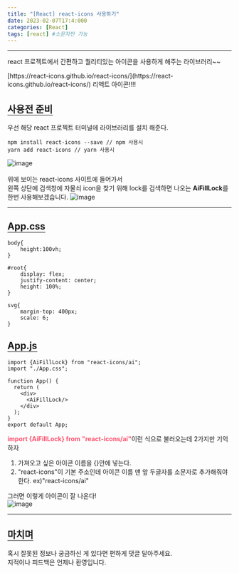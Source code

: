 ```yaml
---
title: "[React] react-icons 사용하기"
date: 2023-02-07T17:4:000
categories: [React]
tags: [react] #소문자만 가능
---
```


---

<p>react 프로젝트에서 간편하고 퀄리티있는 아이콘을 사용하게 해주는 라이브러리~~</p>
[https://react-icons.github.io/react-icons/](https://react-icons.github.io/react-icons/) 리액트 아이콘!!!!<br/>

## <b style="border-bottom:2px solid gray">사용전 준비</b>
<span>우선 해당 react 프로젝트 터미널에 라이브러리를 설치 해준다.</span>
```
npm install react-icons --save // npm 사용시
yarn add react-icons // yarn 사용시
```
![image](https://user-images.githubusercontent.com/88264006/217190949-69a02f1c-1b6f-45cf-8429-8d0fbf7d8ccb.png)<br/>
<br/>
<span>위에 보이는 react-icons 사이트에 들어가서</span><br/>
<span>왼쪽 상단에 검색창에 자물쇠 icon을 찾기 위해 lock를 검색하면 나오는 <b>AiFillLock</b>를 한번 사용해보겠습니다.</span>
![image](https://user-images.githubusercontent.com/88264006/217192731-0d9b5885-8736-4da3-851d-5a6b5a412ce2.png)<br/>

***

## <b style="border-bottom:2px solid gray">App.css</b>
```react
body{
    height:100vh;
}

#root{
    display: flex;
    justify-content: center;
    height: 100%;
}

svg{
    margin-top: 400px;
    scale: 6;
}
```

## <b style="border-bottom:2px solid gray">App.js</b>
```react
import {AiFillLock} from "react-icons/ai";
import "./App.css";

function App() {
  return (
    <div>
      <AiFillLock/>
    </div>
  );
}
export default App;
```

<p><b style="color:#ff526f">import {AiFillLock} from "react-icons/ai"</b>이런 식으로 불러오는데 2가지만 기억하자</p>

1. 가져오고 싶은 아이콘 이름을 {}안에 넣는다.
2. "react-icons"이 기본 주소인데 아이콘 이름 맨 앞 두글자를 소문자로 추가해줘야 한다. ex)"react-icons/ai"

<span>그러면 이렇게 아이콘이 잘 나온다!</span><br/>
![image](https://user-images.githubusercontent.com/88264006/217201288-116989e4-84c7-4055-ae65-65bf5e922f44.png)
<br/>

---

## <b style="border-bottom:2px solid gray">마치며</b>
<P>혹시 잘못된 정보나 궁금하신 게 있다면 편하게 댓글 달아주세요.<br/>
지적이나 피드백은 언제나 환영입니다.</p>


